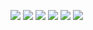 ![](https://i.loli.net/2019/04/14/5cb3015c3c7e5.png)
![](https://i.loli.net/2019/04/14/5cb3017b72259.png)
![](https://i.loli.net/2019/04/14/5cb3018b41879.png)
![](https://i.loli.net/2019/04/14/5cb3019c74dbb.png)
![](https://i.loli.net/2019/04/14/5cb301ac6cf99.png)
![](https://i.loli.net/2019/04/14/5cb302a0e84b3.png)
